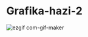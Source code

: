 # Grafika-hazi-2
![ezgif com-gif-maker](https://user-images.githubusercontent.com/22593928/147513288-8ea510df-fed3-4837-829b-9a8297a1e296.gif)

